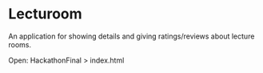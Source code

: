 # Lecturoom
An application for showing details and giving ratings/reviews about lecture rooms.

Open: HackathonFinal > index.html
